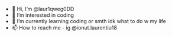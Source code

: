 - 👋 Hi, I’m @laur1qweg0DD
- 👀 I’m interested in coding
- 🌱 I’m currently learning coding or smth idk what to do w my life
- 📫 How to reach me - ig @ionut.laurentiu18
